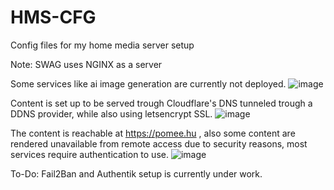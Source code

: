 # HMS-CFG
Config files for my home media server setup

Note: SWAG uses NGINX as a server

Some services like ai image generation are currently not deployed.
![image](https://github.com/pomee4/HMS-CFG/assets/13985863/083e86be-e2d7-47ce-97e8-4d235dda8c26)

Content is set up to be served trough Cloudflare's DNS tunneled trough a DDNS provider, while also using letsencrypt SSL.
![image](https://github.com/pomee4/HMS-CFG/assets/13985863/56ed1be1-a705-4e94-bccb-4c05b8a78e8d)

The content is reachable at https://pomee.hu , also some content are rendered unavailable from remote access due to security reasons, most services require authentication to use.
![image](https://github.com/pomee4/HMS-CFG/assets/13985863/9ca9bdff-35ff-4f62-85ae-e779bf059c03)

To-Do:
Fail2Ban and Authentik setup is currently under work.
